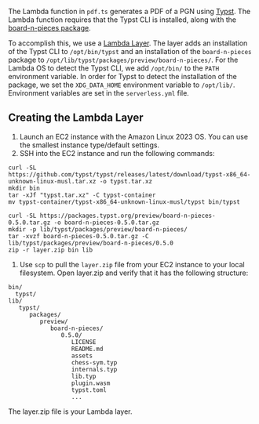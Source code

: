 The Lambda function in `pdf.ts` generates a PDF of a PGN using [Typst](https://typst.app/docs/). The Lambda function requires that the Typst CLI is installed, along with the [board-n-pieces package](https://typst.app/universe/package/board-n-pieces/).

To accomplish this, we use a [Lambda Layer](https://docs.aws.amazon.com/lambda/latest/dg/chapter-layers.html). The layer adds an installation of the Typst CLI to `/opt/bin/typst` and an installation of the `board-n-pieces` package to `/opt/lib/typst/packages/preview/board-n-pieces/`. For the Lambda OS to detect the Typst CLI, we add `/opt/bin/` to the `PATH` environment variable. In order for Typst to detect the installation of the package, we set the `XDG_DATA_HOME` environment variable to `/opt/lib/`. Environment variables are set in the `serverless.yml` file.

## Creating the Lambda Layer

1. Launch an EC2 instance with the Amazon Linux 2023 OS. You can use the smallest instance type/default settings.
1. SSH into the EC2 instance and run the following commands:

```shell
curl -SL https://github.com/typst/typst/releases/latest/download/typst-x86_64-unknown-linux-musl.tar.xz -o typst.tar.xz
mkdir bin
tar -xJf "typst.tar.xz" -C typst-container
mv typst-container/typst-x86_64-unknown-linux-musl/typst bin/typst

curl -SL https://packages.typst.org/preview/board-n-pieces-0.5.0.tar.gz -o board-n-pieces-0.5.0.tar.gz
mkdir -p lib/typst/packages/preview/board-n-pieces/
tar -xvzf board-n-pieces-0.5.0.tar.gz -C lib/typst/packages/preview/board-n-pieces/0.5.0
zip -r layer.zip bin lib
```

1. Use `scp` to pull the `layer.zip` file from your EC2 instance to your local filesystem. Open layer.zip and verify that it has the following structure:

```
bin/
  typst/
lib/
   typst/
      packages/
         preview/
            board-n-pieces/
               0.5.0/
                  LICENSE
                  README.md
                  assets
                  chess-sym.typ
                  internals.typ
                  lib.typ
                  plugin.wasm
                  typst.toml
                  ...
```

The layer.zip file is your Lambda layer.
